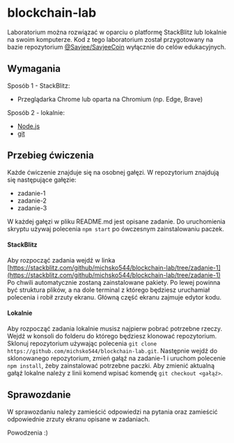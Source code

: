 # blockchain-lab

Laboratorium można rozwiązać w oparciu o platformę StackBlitz lub lokalnie na swoim komputerze. Kod z tego laboratorium został przygotowany na bazie repozytorium [@Savjee/SavjeeCoin](https://github.com/Savjee/SavjeeCoin) wyłącznie do celów edukacyjnych.

## Wymagania

Sposób 1 - StackBlitz:

- Przeglądarka Chrome lub oparta na Chromium (np. Edge, Brave)

Sposób 2 - lokalnie:

- [Node.js](https://nodejs.org/en/)
- [git](https://git-scm.com/)

## Przebieg ćwiczenia

Każde ćwiczenie znajduje się na osobnej gałęzi. W repozytorium znajdują się następujące gałęzie:

- zadanie-1
- zadanie-2
- zadanie-3

W każdej gałęzi w pliku README.md jest opisane zadanie. Do uruchomienia skryptu używaj polecenia `npm start` po ówczesnym zainstalowaniu paczek.

#### StackBlitz

Aby rozpocząć zadania wejdź w linka [https://stackblitz.com/github/michsko544/blockchain-lab/tree/zadanie-1](https://stackblitz.com/github/michsko544/blockchain-lab/tree/zadanie-1)
Po chwili automatycznie zostaną zainstalowane pakiety. Po lewej powinna być struktura plików, a na dole terminal z którego będziesz uruchamiał polecenia i robił zrzuty ekranu. Główną część ekranu zajmuje edytor kodu.

#### Lokalnie

Aby rozpocząć zadania lokalnie musisz najpierw pobrać potrzebne rzeczy.
Wejdź w konsoli do folderu do którego będziesz klonować repozytorium. Sklonuj repozytorium używając polecenia `git clone https://github.com/michsko544/blockchain-lab.git`. Następnie wejdź do sklonowanego repozytorium, zmień gałąź na zadanie-1 i uruchom polecenie `npm install`, żeby zainstalować potrzebne paczki.
Aby zmienić aktualną gałąź lokalne należy z linii komend wpisać komendę `git checkout <gałąź>`.

## Sprawozdanie

W sprawozdaniu należy zamieścić odpowiedzi na pytania oraz zamieścić odpowiednie zrzuty ekranu opisane w zadaniach.

Powodzenia :)
